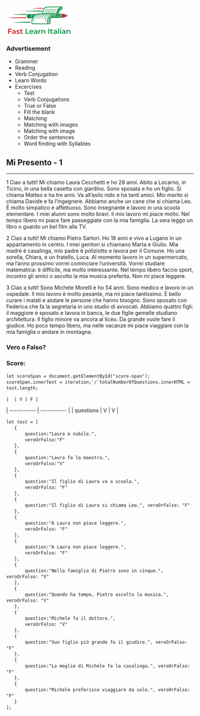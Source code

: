 ![logo image](images/logo.png)

### Advertisement

- Grammer
- Reading 
- Verb Conjugation
- Learn Words
- Excercises
    - Test
    - Verb Conjugations
    - True or False
    - Fill the blank
    - Matching 
    - Matching with images 
    - Matching with image
    - Order the sentences
    - Word finding with Syllables

## Mi Presento - 1
---
1 Ciao a tutti! Mi chiamo Laura Cecchetti e ho 28 anni. Abito a Locarno, in Ticino, in una bella casetta con giardino. Sono sposata e ho un figlio. Si chiama Matteo e ha tre anni. Va all’asilo nido e ha tanti amici. Mio marito si chiama Davide e fa l’ingegnere. Abbiamo anche un cane che si chiama Leo. È molto simpatico e affettuoso. Sono insegnante e lavoro in una scuola elementare. I miei alunni sono molto bravi. Il mio lavoro mi piace molto. Nel tempo libero mi piace fare passeggiate con la mia famiglia. La sera leggo un libro o guardo un bel film alla TV.

2 Ciao a tutti! Mi chiamo Pietro Sartori. Ho 18 anni e vivo a Lugano in un appartamento in centro. I miei genitori si chiamano Marta e Giulio. Mia madre è casalinga, mio padre è poliziotto e lavora per il Comune. Ho una sorella, Chiara, e un fratello, Luca. Al momento lavoro in un supermercato, ma l’anno prossimo vorrei cominciare l’università. Vorrei studiare matematica: è difficile, ma molto interessante. Nel tempo libero faccio sport, incontro gli amici o ascolto la mia musica preferita. Non mi piace leggere.

3 Ciao a tutti! Sono Michele Morelli e ho 54 anni. Sono medico e lavoro in un ospedale. Il mio lavoro è molto pesante, ma mi piace tantissimo. È bello curare i malati e aiutare le persone che hanno bisogno. Sono sposato con Federica che fa la segretaria in uno studio di avvocati. Abbiamo quattro figli: il maggiore è sposato e lavora in banca, le due figlie gemelle studiano architettura. Il figlio minore va ancora al liceo. Da grande vuole fare il giudice. Ho poco tempo libero, ma nelle vacanze mi piace viaggiare con la mia famiglia o andare in montagna.

### Vero o Falso? 
### Score:
  ```
  let scoreSpan = document.getElementById("score-span"); scoreSpan.innerText = iteration;`/`totalNumberOfQuestions.innerHTML = test.length;
  ```

	|  | V | F |
| ----------- | ----------- |
| questions | V |  V |

 ```
 let test = [
    {
        question:"Laura è nubile.", 
        veroOrFalso:"F"
    },
    {
        question:"Laura fa la maestra.",
        veroOrFalso:"V"
    },
    {
        question:"Il figlio di Laura va a scuola.", 
        veroOrFalso: "F"
    },
    {
        question:"Il figlio di Laura si chiama Leo.", veroOrFalso: "F"
    },
    {
        question:"A Laura non piace leggere.", 
        veroOrFalso: "F"
    },
    {
        question:"A Laura non piace leggere.", 
        veroOrFalso: "F"
    },
    {
        question:"Nella famiglia di Pietro sono in cinque.", veroOrFalso: "V"
    },
    {
        question:"Quando ha tempo, Pietro ascolta la musica.", veroOrFalso: "V"
    },
    {
        question:"Michele fa il dottore.", 
        veroOrFalso: "V"
    },
    {
        question:"Suo figlio più grande fa il giudice.", veroOrFalso: "F"
    },
    {
        question:"La moglie di Michele fa la casalinga.", veroOrFalso: "F"
    },
    {
        question:"Michele preferisce viaggiare da solo.", veroOrFalso: "F"
    }
];
```





